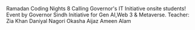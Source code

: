 Ramadan Coding Nights 8 Calling Governor's IT  Initiative onsite students!
Event by Governor Sindh Initiative for Gen AI,Web 3 & Metaverse.
Teacher:
Zia Khan
Daniyal Nagori
Okasha Aijaz
Ameen Alam

